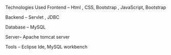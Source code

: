 Technologies Used
Frontend – Html , CSS, Bootstrap , JavaScript, Bootstrap

Backend – Servlet , JDBC

Database – MySQL

Server– Apache tomcat server

Tools – Eclipse Ide, MySQL workbench

